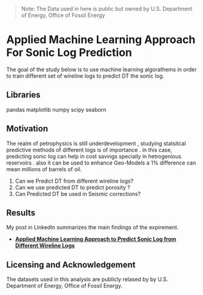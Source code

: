﻿> Note: The Data used in here is public but owned by U.S. Department of Energy,  Office of Fossil Energy

# Applied Machine Learning Approach For Sonic Log Prediction

The goal of the study below is to use machine learning algorathems in order to train different set of wireline logs to predict DT the sonic log.

## Libraries
pandas
matplotlib
numpy 
scipy 
 seaborn

## Motivation
The realm of petrophysics is still underdevelopment , studying statsitcal predictive methods of different logs is of importance . in this case, predicting sonic log can help in cost savings specially in hetrogenious reservoirs . also it can be used to enhance Geo-Models a 1% difference can mean millions of barrels of oil.

1. Can we Predict DT from different wireline logs? 
2. Can we use predicted DT to predict porosity ?
3. Can Predicted DT be used in Seismic corrections?
## Results
My post in LinkedIn summarizes the main findings of the expirement.
  * [**Applied Machine Learning Approach to Predict Sonic Log from Different Wireline Logs**](https://www.linkedin.com/pulse/applied-machine-learning-approach-predict-sonic-log-from-al-atwah)

## Licensing and Acknowledgement
The datasets used in this analysis are publicly relased by by U.S. Department of Energy,  Office of Fossil Energy. 
